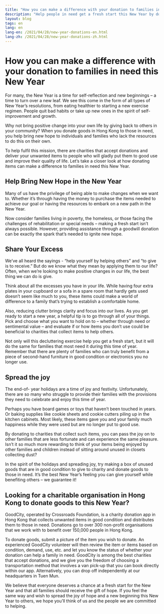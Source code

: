 ```yaml
---
title: "How you can make a difference with your donation to families in need this New Year"
description: "Help people in need get a fresh start this New Year by donating unwanted items in good condition to GoodCity."
layout: blog
tags: en
lang: en
lang-en: /2021/04/28/new-year-donations-en.html
lang-zh: /2021/04/28/new-year-donations-zh.html
---
```


# How you can make a difference with your donation to families in need this New Year

For many, the New Year is a time for self-reflection and new beginnings – a time to turn over a new leaf. We see this come in the form of all types of New Year’s resolutions, from eating healthier to starting a new exercise regimen. People quit bad habits or take up new ones in the spirit of self-improvement and growth.

Why not bring positive change into your own life by giving back to others in your community? When you donate goods in Hong Kong to those in need, you help bring new hope to individuals and families who lack the resources to do this on their own.

To help fulfil this mission, there are charities that accept donations and deliver your unwanted items to people who will gladly put them to good use and improve their quality of life. Let’s take a closer look at how donating items can make a difference to families in need this New Year.

## Help Bring New Hope in the New Year 

Many of us have the privilege of being able to make changes when we want to. Whether it’s through having the money to purchase the items needed to achieve our goal or having the resources to embark on a new path in the New Year.

Now consider families living in poverty, the homeless, or those facing the challenges of rehabilitation or special needs – making a fresh start isn’t always possible. However, providing assistance through a goodwill donation can be exactly the spark that’s needed to ignite new hope. 

## Share Your Excess

We’ve all heard the sayings - “help yourself by helping others” and “to give is to receive.” But do we know what they mean by applying them to our life? Often, when we’re looking to make positive changes in our life, the best thing we can do is give. 

Think about all the excesses you have in your life. While having four extra plates in your cupboard or a sofa in a spare room that hardly gets used doesn’t seem like much to you, these items could make a world of difference to a family that’s trying to establish a comfortable home.

Also, reducing clutter brings clarity and focus into our lives. As you get ready to start a new year, a helpful tip is to go through all of your things. Pick and choose what you want to hold on to – whether through need or sentimental value – and evaluate if or how items you don’t use could be beneficial to charities that collect items to help others.

Not only will this decluttering exercise help you get a fresh start, but it will do the same for families that most need it during this time of year. Remember that there are plenty of families who can truly benefit from a piece of second-hand furniture in good condition or electronics you no longer use.

## Spread the joy

The end-of- year holidays are a time of joy and festivity. Unfortunately, there are so many who struggle to provide their families with the provisions they need to celebrate and enjoy this time of year.

Perhaps you have board games or toys that haven’t been touched in years. Or baking supplies like cookie sheets and cookie cutters piling up in the kitchen cabinets. Most likely, these items gave you and your family much happiness while they were used but are no longer put to good use.

By donating to charities that collect such items, you can pass the joy on to other families that are less fortunate and can experience the same pleasure. Isn’t it so much more rewarding to think of your items being enjoyed by other families and children instead of sitting around unused in closets collecting dust?

In the spirit of the holidays and spreading joy, try making a box of unused goods that are in good condition to give to charity and donate goods to those in need. It’s the best New Year’s feeling you can give yourself while benefiting others – we guarantee it!

## Looking for a charitable organisation in Hong Kong to donate goods to this New Year?
 
GoodCity, operated by Crossroads Foundation, is a charity donation app in Hong Kong that collects unwanted items in good condition and distributes them to those in need.
Donations go to over 300 non-profit organisations that we work with to benefit over 150,000 people in Hong Kong.

To donate goods, submit a picture of the item you wish to donate. An experienced GoodCity volunteer will then review the item or items based on condition, demand, use, etc. and let you know the status of whether your donation can help a family in need. GoodCity is among the best charities that accept donations, and we give you the freedom of choosing a transportation method that involves a van pick-up that you can book directly within our app. Alternatively, you can drop off independently at our headquarters in Tuen Mun.

We believe that everyone deserves a chance at a fresh start for the New Year and that all families should receive the gift of hope. If you feel the same way and wish to spread the joy of hope and a new beginning this New Year to others, we hope you’ll think of us and the people we are committed to helping.
